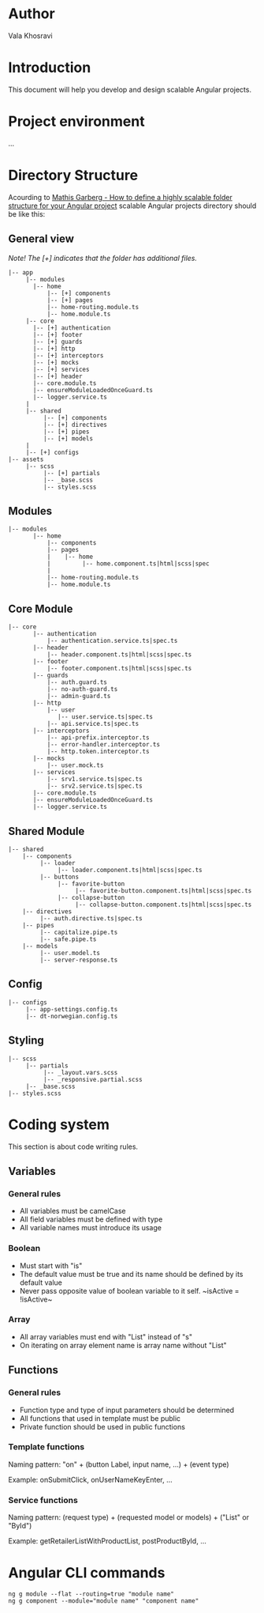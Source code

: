 # Author
Vala Khosravi
# Introduction
This document will help you develop and design scalable Angular projects.
# Project environment
...

# Directory Structure
Acourding to [Mathis Garberg - How to define a highly scalable folder structure for your Angular project](https://itnext.io/choosing-a-highly-scalable-folder-structure-in-angular-d987de65ec7) scalable Angular projects directory should be like this:
## General view
*Note! The [+] indicates that the folder has additional files.*
```
|-- app
     |-- modules
       |-- home
           |-- [+] components
           |-- [+] pages
           |-- home-routing.module.ts
           |-- home.module.ts
     |-- core
       |-- [+] authentication
       |-- [+] footer
       |-- [+] guards
       |-- [+] http
       |-- [+] interceptors
       |-- [+] mocks
       |-- [+] services
       |-- [+] header
       |-- core.module.ts
       |-- ensureModuleLoadedOnceGuard.ts
       |-- logger.service.ts
     |
     |-- shared
          |-- [+] components
          |-- [+] directives
          |-- [+] pipes
          |-- [+] models
     |
     |-- [+] configs
|-- assets
     |-- scss
          |-- [+] partials
          |-- _base.scss
          |-- styles.scss
```
## Modules
```
|-- modules
       |-- home
           |-- components
           |-- pages
           |    |-- home
           |         |-- home.component.ts|html|scss|spec
           |
           |-- home-routing.module.ts
           |-- home.module.ts
```
## Core Module
```
|-- core
       |-- authentication
           |-- authentication.service.ts|spec.ts
       |-- header
           |-- header.component.ts|html|scss|spec.ts
       |-- footer
           |-- footer.component.ts|html|scss|spec.ts
       |-- guards
           |-- auth.guard.ts
           |-- no-auth-guard.ts
           |-- admin-guard.ts 
       |-- http
           |-- user
              |-- user.service.ts|spec.ts
           |-- api.service.ts|spec.ts
       |-- interceptors
           |-- api-prefix.interceptor.ts
           |-- error-handler.interceptor.ts
           |-- http.token.interceptor.ts
       |-- mocks
           |-- user.mock.ts
       |-- services
           |-- srv1.service.ts|spec.ts
           |-- srv2.service.ts|spec.ts
       |-- core.module.ts
       |-- ensureModuleLoadedOnceGuard.ts
       |-- logger.service.ts
```
## Shared Module
```
|-- shared
    |-- components
         |-- loader
              |-- loader.component.ts|html|scss|spec.ts
         |-- buttons
              |-- favorite-button
                   |-- favorite-button.component.ts|html|scss|spec.ts
              |-- collapse-button
                   |-- collapse-button.component.ts|html|scss|spec.ts
    |-- directives
         |-- auth.directive.ts|spec.ts
    |-- pipes
         |-- capitalize.pipe.ts
         |-- safe.pipe.ts
    |-- models
         |-- user.model.ts
         |-- server-response.ts
```
## Config
```
|-- configs
     |-- app-settings.config.ts
     |-- dt-norwegian.config.ts
```
## Styling
```
|-- scss
     |-- partials
          |-- _layout.vars.scss
          |-- _responsive.partial.scss
     |-- _base.scss
|-- styles.scss
```

# Coding system
This section is about code writing rules.
## Variables
### General rules
- All variables must be camelCase
- All field variables must be defined with type
- All variable names must introduce its usage
### Boolean
- Must start with "is"
- The default value must be true and its name should be defined by its default value 
- Never pass opposite value of boolean variable to it self. ~isActive = !isActive~
### Array 
- All array variables must end with "List" instead of "s"
- On iterating on array element name is array name without "List"
## Functions
### General rules
- Function type and type of input parameters should be determined
- All functions that used in template must be public 
- Private function should be used in public functions
### Template functions
Naming pattern: "on" + (button Label, input name, ...) + (event type)

Example: onSubmitClick, onUserNameKeyEnter, ...
### Service functions
Naming pattern: (request type) + (requested model or models) + ("List" or "ById")

Example: getRetailerListWithProductList, postProductById, ...
# Angular CLI commands
```
ng g module --flat --routing=true "module name"
ng g component --module="module name" "component name"
```
